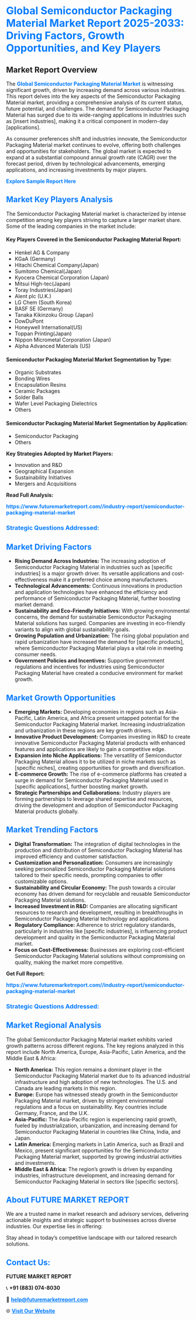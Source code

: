<h1 style="color: #007BFF;">Global Semiconductor Packaging Material Market Report 2025-2033: Driving Factors, Growth Opportunities, and Key Players</h1>

<section id="overview">
<h2>Market Report Overview</h2>
<p>The <a href="https://www.futuremarketreport.com//industry-report/semiconductor-packaging-material-market" style="color: #007BFF; text-decoration: none;"><strong>Global Semiconductor Packaging Material Market</strong></a> is witnessing significant growth, driven by increasing demand across various industries. This report delves into the key aspects of the Semiconductor Packaging Material market, providing a comprehensive analysis of its current status, future potential, and challenges. The demand for Semiconductor Packaging Material has surged due to its wide-ranging applications in industries such as [insert industries], making it a critical component in modern-day [applications].</p>
<p>As consumer preferences shift and industries innovate, the Semiconductor Packaging Material market continues to evolve, offering both challenges and opportunities for stakeholders. The global market is expected to expand at a substantial compound annual growth rate (CAGR) over the forecast period, driven by technological advancements, emerging applications, and increasing investments by major players.</p>
</section>

<section id="overview">
<p><a href="https://www.futuremarketreport.com//request-sample/reportId=63035" style="color: #007BFF; text-decoration: none;"><strong>Explore Sample Report Here</strong></a></p>
</section>

<section id="key-players">
<h2 style="color: #007BFF;">Market Key Players Analysis</h2>
<p>The Semiconductor Packaging Material market is characterized by intense competition among key players striving to capture a larger market share. Some of the leading companies in the market include:</p>
<h4>Key Players Covered in the Semiconductor Packaging Material Report:</h4>
<ul><li>Henkel AG &amp; Company</li><li>KGaA (Germany)</li><li>Hitachi Chemical Company(Japan)</li><li>Sumitomo Chemical(Japan)</li><li>Kyocera Chemical Corporation (Japan)</li><li>Mitsui High-tec(Japan)</li><li>Toray Industries(Japan)</li><li>Alent plc (U.K.)</li><li>LG Chem (South Korea)</li><li>BASF SE (Germany)</li><li>Tanaka Kikinzoku Group (Japan)</li><li>DowDuPont</li><li>Honeywell International(US)</li><li>Toppan Printing(Japan)</li><li>Nippon Micrometal Corporation (Japan)</li><li>Alpha Advanced Materials (US)</li></ul>
<h4>Semiconductor Packaging Material Market Segmentation by Type:</h4>
<ul><li>Organic Substrates</li><li>Bonding Wires</li><li>Encapsulation Resins</li><li>Ceramic Packages</li><li>Solder Balls</li><li>Wafer Level Packaging Dielectrics</li><li>Others</li></ul>

<h4>Semiconductor Packaging Material Market Segmentation by Application:</h4>
<ul><li>Semiconductor Packaging</li><li>Others</li></ul>
<p><strong>Key Strategies Adopted by Market Players:</strong></p>
<ul>
<li>Innovation and R&D</li>
<li>Geographical Expansion</li>
<li>Sustainability Initiatives</li>
<li>Mergers and Acquisitions</li>
</ul>
</section>

<section>
<p><strong>Read Full Analysis: </strong></p><a href="https://www.futuremarketreport.com//industry-report/semiconductor-packaging-material-market" style="color: #007BFF; text-decoration: none;"><strong>https://www.futuremarketreport.com//industry-report/semiconductor-packaging-material-market</strong></a>
<h3 style="color: #007BFF;">Strategic Questions Addressed:</h3>
</section>

<section id="driving-factors">
<h2 style="color: #007BFF;">Market Driving Factors</h2>
<ul>
<li><strong>Rising Demand Across Industries:</strong> The increasing adoption of Semiconductor Packaging Material in industries such as [specific industries] is a major growth driver. Its versatile applications and cost-effectiveness make it a preferred choice among manufacturers.</li>
<li><strong>Technological Advancements:</strong> Continuous innovations in production and application technologies have enhanced the efficiency and performance of Semiconductor Packaging Material, further boosting market demand.</li>
<li><strong>Sustainability and Eco-Friendly Initiatives:</strong> With growing environmental concerns, the demand for sustainable Semiconductor Packaging Material solutions has surged. Companies are investing in eco-friendly variants to align with global sustainability goals.</li>
<li><strong>Growing Population and Urbanization:</strong> The rising global population and rapid urbanization have increased the demand for [specific products], where Semiconductor Packaging Material plays a vital role in meeting consumer needs.</li>
<li><strong>Government Policies and Incentives:</strong> Supportive government regulations and incentives for industries using Semiconductor Packaging Material have created a conducive environment for market growth.</li>
</ul>
</section>

<section id="growth-opportunities">
<h2 style="color: #007BFF;">Market Growth Opportunities</h2>
<ul>
<li><strong>Emerging Markets:</strong> Developing economies in regions such as Asia-Pacific, Latin America, and Africa present untapped potential for the Semiconductor Packaging Material market. Increasing industrialization and urbanization in these regions are key growth drivers.</li>
<li><strong>Innovative Product Development:</strong> Companies investing in R&D to create innovative Semiconductor Packaging Material products with enhanced features and applications are likely to gain a competitive edge.</li>
<li><strong>Expansion into Niche Applications:</strong> The versatility of Semiconductor Packaging Material allows it to be utilized in niche markets such as [specific niches], creating opportunities for growth and diversification.</li>
<li><strong>E-commerce Growth:</strong> The rise of e-commerce platforms has created a surge in demand for Semiconductor Packaging Material used in [specific applications], further boosting market growth.</li>
<li><strong>Strategic Partnerships and Collaborations:</strong> Industry players are forming partnerships to leverage shared expertise and resources, driving the development and adoption of Semiconductor Packaging Material products globally.</li>
</ul>
</section>

<section id="trending-factors">
<h2 style="color: #007BFF;">Market Trending Factors</h2>
<ul>
<li><strong>Digital Transformation:</strong> The integration of digital technologies in the production and distribution of Semiconductor Packaging Material has improved efficiency and customer satisfaction.</li>
<li><strong>Customization and Personalization:</strong> Consumers are increasingly seeking personalized Semiconductor Packaging Material solutions tailored to their specific needs, prompting companies to offer customizable options.</li>
<li><strong>Sustainability and Circular Economy:</strong> The push towards a circular economy has driven demand for recyclable and reusable Semiconductor Packaging Material solutions.</li>
<li><strong>Increased Investment in R&D:</strong> Companies are allocating significant resources to research and development, resulting in breakthroughs in Semiconductor Packaging Material technology and applications.</li>
<li><strong>Regulatory Compliance:</strong> Adherence to strict regulatory standards, particularly in industries like [specific industries], is influencing product development and quality in the Semiconductor Packaging Material market.</li>
<li><strong>Focus on Cost-Effectiveness:</strong> Businesses are exploring cost-efficient Semiconductor Packaging Material solutions without compromising on quality, making the market more competitive.</li>
</ul>
</section>

<section>
<p><strong>Get Full Report: </strong></p><a href="https://www.futuremarketreport.com//industry-report/semiconductor-packaging-material-market" style="color: #007BFF; text-decoration: none;"><strong>https://www.futuremarketreport.com//industry-report/semiconductor-packaging-material-market</strong></a>
<h3 style="color: #007BFF;">Strategic Questions Addressed:</h3>
</section>


<section id="regional-analysis">
<h2 style="color: #007BFF;">Market Regional Analysis</h2>
<p>The global Semiconductor Packaging Material market exhibits varied growth patterns across different regions. The key regions analyzed in this report include North America, Europe, Asia-Pacific, Latin America, and the Middle East & Africa:</p>
<ul>
<li><strong>North America:</strong> This region remains a dominant player in the Semiconductor Packaging Material market due to its advanced industrial infrastructure and high adoption of new technologies. The U.S. and Canada are leading markets in this region.</li>
<li><strong>Europe:</strong> Europe has witnessed steady growth in the Semiconductor Packaging Material market, driven by stringent environmental regulations and a focus on sustainability. Key countries include Germany, France, and the U.K.</li>
<li><strong>Asia-Pacific:</strong> The Asia-Pacific region is experiencing rapid growth, fueled by industrialization, urbanization, and increasing demand for Semiconductor Packaging Material in countries like China, India, and Japan.</li>
<li><strong>Latin America:</strong> Emerging markets in Latin America, such as Brazil and Mexico, present significant opportunities for the Semiconductor Packaging Material market, supported by growing industrial activities and investments.</li>
<li><strong>Middle East & Africa:</strong> The region’s growth is driven by expanding industries, infrastructure development, and increasing demand for Semiconductor Packaging Material in sectors like [specific sectors].</li>
</ul>
</section>

<footer>
<h2 style="color: #007BFF;">About FUTURE MARKET REPORT</h2>
<p>We are a trusted name in market research and advisory services, delivering actionable insights and strategic support to businesses across diverse industries. Our expertise lies in offering:</p>

<p>Stay ahead in today’s competitive landscape with our tailored research solutions.</p>

<h2 style="color: #007BFF;">Contact Us:</h2>
<p><strong>FUTURE MARKET REPORT</strong></p>
<p>📞 <strong>+91 (883) 074-8030</strong></p>
<p>📧 <strong><a href="mailto:help@futuremarketreport.com" style="color: #007BFF;">help@futuremarketreport.com</a></strong></p>
<p>🌐 <strong><a href="https://www.futuremarketreport.com/" style="color: #007BFF;">Visit Our Website</a></strong></p>
</footer>